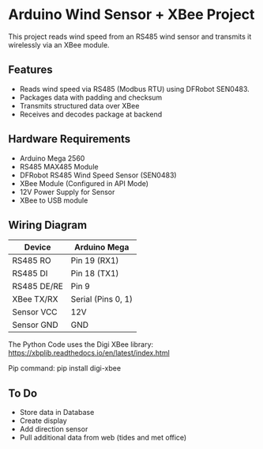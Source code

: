 # Arduino Wind Sensor + XBee Project

This project reads wind speed from an RS485 wind sensor and transmits it wirelessly via an XBee module.

## Features
- Reads wind speed via RS485 (Modbus RTU) using DFRobot SEN0483.
- Packages data with padding and checksum
- Transmits structured data over XBee
- Receives and decodes package at backend

## Hardware Requirements
- Arduino Mega 2560
- RS485 MAX485 Module
- DFRobot RS485 Wind Speed Sensor (SEN0483)
- XBee Module (Configured in API Mode)
- 12V Power Supply for Sensor
- XBee to USB module

## Wiring Diagram
| **Device**   | **Arduino Mega** |
|-------------|----------------|
| RS485 RO    | Pin 19 (RX1) |
| RS485 DI    | Pin 18 (TX1) |
| RS485 DE/RE | Pin 9 |
| XBee TX/RX  | Serial (Pins 0, 1) |
| Sensor VCC  | 12V |
| Sensor GND  | GND |

The Python Code uses the Digi XBee library: https://xbplib.readthedocs.io/en/latest/index.html

Pip command: pip install digi-xbee

## To Do
- Store data in Database
- Create display 
- Add direction sensor
- Pull additional data from web (tides and met office)